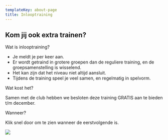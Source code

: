 ```yaml
---
templateKey: about-page
title: Inlooptraining
---
```


## Kom jij ook extra trainen?

Wat is inlooptraining?

- Je meldt je per keer aan. 
- Er wordt getraind in grotere groepen dan de reguliere training, en de groepsamenstelling is wisselend.
- Het kan zijn dat het niveau niet altijd aansluit.
- Tijdens de training speel je veel samen, en regelmatig in spelvorm.

Wat kost het? 

Samen met de club hebben we besloten deze training GRATIS aan te bieden t/m december.

Wanneer?

Klik snel door om te zien wanneer de eerstvolgende is.

<a href="https://openspot.tennis/fp/open-spots/locatie/26"><img src="https://res.cloudinary.com/junior-joy/image/upload/v1592763378/knop_aanmeld_paqvyz.png"></a>

